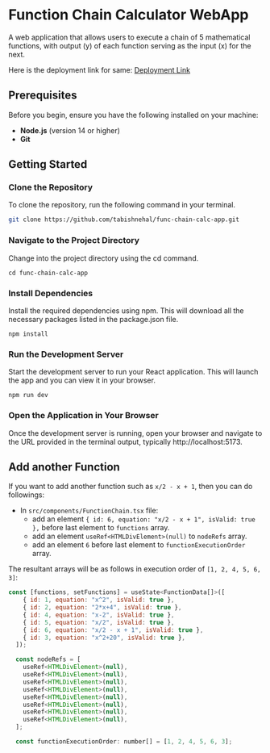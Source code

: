 # Function Chain Calculator WebApp

A web application that allows users to execute a chain of 5 mathematical functions, with output (y) of each function serving as the input (x) for the next.

Here is the deployment link for same:
[Deployment Link](link)

## Prerequisites

Before you begin, ensure you have the following installed on your machine:

- **Node.js** (version 14 or higher)
- **Git**

## Getting Started

### Clone the Repository

To clone the repository, run the following command in your terminal.

```sh
git clone https://github.com/tabishnehal/func-chain-calc-app.git
```

### Navigate to the Project Directory

Change into the project directory using the cd command.

```
cd func-chain-calc-app
```

### Install Dependencies

Install the required dependencies using npm. This will download all the necessary packages listed in the package.json file.

```
npm install
```

### Run the Development Server

Start the development server to run your React application. This will launch the app and you can view it in your browser.

```
npm run dev
```

### Open the Application in Your Browser

Once the development server is running, open your browser and navigate to the URL provided in the terminal output, typically http://localhost:5173.

## Add another Function

If you want to add another function such as `x/2 - x + 1`, then you can do followings:

- In `src/components/FunctionChain.tsx` file:
  - add an element `{ id: 6, equation: "x/2 - x + 1", isValid: true },` before last element to `functions` array.
  - add an element `useRef<HTMLDivElement>(null)` to `nodeRefs` array.
  - add an element `6` before last element to `functionExecutionOrder` array.

The resultant arrays will be as follows in execution order of `[1, 2, 4, 5, 6, 3]`:

```js
const [functions, setFunctions] = useState<FunctionData[]>([
    { id: 1, equation: "x^2", isValid: true },
    { id: 2, equation: "2*x+4", isValid: true },
    { id: 4, equation: "x-2", isValid: true },
    { id: 5, equation: "x/2", isValid: true },
    { id: 6, equation: "x/2 - x + 1", isValid: true },
    { id: 3, equation: "x^2+20", isValid: true },
  ]);

  const nodeRefs = [
    useRef<HTMLDivElement>(null),
    useRef<HTMLDivElement>(null),
    useRef<HTMLDivElement>(null),
    useRef<HTMLDivElement>(null),
    useRef<HTMLDivElement>(null),
    useRef<HTMLDivElement>(null),
    useRef<HTMLDivElement>(null),
    useRef<HTMLDivElement>(null),
  ];

  const functionExecutionOrder: number[] = [1, 2, 4, 5, 6, 3];
```
